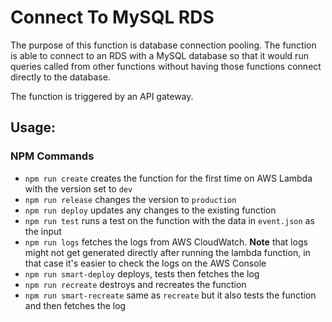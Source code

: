 # Connect To MySQL RDS

The purpose of this function is database connection pooling. The function is able to connect to an RDS with a MySQL database so that it would run queries called from other functions without having those functions connect directly to the database.

The function is triggered by an API gateway.


## Usage:
### NPM Commands
- `npm run create` creates the function for the first time on AWS Lambda with the version set to `dev`
- `npm run release` changes the version to `production`
- `npm run deploy` updates any changes to the existing function
- `npm run test` runs a test on the function with the data in `event.json` as the input
- `npm run logs` fetches the logs from AWS CloudWatch. **Note** that logs might not get generated directly after running the lambda function, in that case it's easier to check the logs on the AWS Console
- `npm run smart-deploy` deploys, tests then fetches the log
- `npm run recreate` destroys and recreates the function
- `npm run smart-recreate` same as `recreate` but it also tests the function and then fetches the log